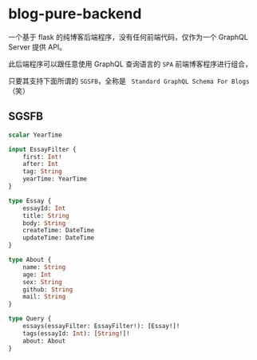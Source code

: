 # blog-pure-backend
一个基于 flask 的纯博客后端程序，没有任何前端代码，仅作为一个 GraphQL Server 提供 API。

此后端程序可以跟任意使用 GraphQL 查询语言的 `SPA` 前端博客程序进行组合，

只要其支持下面所谓的 `SGSFB`，全称是 ` Standard GraphQL Schema For Blogs` （笑）

## SGSFB

```graphql
scalar YearTime

input EssayFilter {
    first: Int!
    after: Int
    tag: String
    yearTime: YearTime
}

type Essay {
    essayId: Int
    title: String
    body: String
    createTime: DateTime
    updateTime: DateTime
}

type About {
    name: String
    age: Int
    sex: String
    github: String
    mail: String
}

type Query {
    essays(essayFilter: EssayFilter!): [Essay!]!
    tags(essayId: Int): [String!]!
    about: About
}
```
